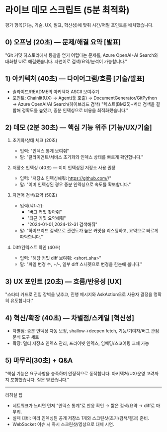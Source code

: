 # 라이브 데모 스크립트 (5분 최적화)

평가 항목(기능, 기술, UX, 발표, 혁신성)에 맞춰 시간/어필 포인트를 배치했습니다.

## 0) 오프닝 (20초) — 문제/해결 요약 [발표]
"Git 커밋 히스토리에서 통찰을 얻기 어렵다는 문제를, Azure OpenAI+AI Search와 대화형 UI로 해결했습니다. 자연어로 검색/요약/분석이 가능합니다."

## 1) 아키텍처 (40초) — 다이어그램/흐름 [기술/발표]
- 슬라이드/README의 아키텍처 ASCII 보여주기
- 포인트: Chainlit(UX) → Agent(툴 호출) → DocumentGenerator/GitPython → Azure OpenAI/AI Search(하이브리드 검색)
"텍스트(BM25)+벡터 검색을 결합해 정확도를 높였고, 증분 인덱싱으로 비용을 최적화했습니다."

## 2) 데모 (2분 30초) — 핵심 기능 위주 [기능/UX/기술]
1) 초기화/상태 체크 (20초)
   - 입력: "인덱스 통계 보여줘"
   - 말: "클라이언트/서비스 초기화와 인덱스 상태를 빠르게 확인합니다."

2) 저장소 인덱싱 (40초) — 이미 인덱싱된 저장소 사용 권장
   - 입력: "저장소 인덱싱해줘: https://github.com/<owner>/<repo>"
   - 말: "이미 인덱싱된 경우 증분 인덱싱으로 속도를 확보합니다."

3) 자연어 검색/요약 (50초)
   - 입력(택1~2):
     - "버그 커밋 찾아줘"
     - "최근 커밋 요약해줘"
     - "2024-01-01,2024-12-31 검색해줘"
   - 말: "하이브리드 검색으로 관련도가 높은 커밋을 리스팅하고, 요약으로 빠르게 파악합니다."

4) Diff/컨텍스트 확인 (40초)
   - 입력: "해당 커밋 diff 보여줘: <short_sha>"
   - 말: "파일 변경 수, +/-, 일부 diff 스니펫으로 변경을 한눈에 봅니다."

## 3) UX 포인트 (20초) — 흐름/반응성 [UX]
"스타터 카드로 진입 장벽을 낮추고, 진행 메시지와 AskAction으로 사용자 결정을 명확히 유도합니다."

## 4) 혁신/확장 (40초) — 차별점/스케일 [혁신성]
- 차별점: 증분 인덱싱 자동 보정, shallow→deepen fetch, 기능/기여자/버그 관점 분석 도구 세트
- 확장: 멀티 저장소 인덱스 관리, 프라이빗 인덱스, 임베딩/스코어링 교체 가능

## 5) 마무리(30초) + Q&A
"핵심 기능은 요구사항을 충족하며 안정적으로 동작합니다. 아키텍처/UX/운영 고려까지 포함했습니다. 질문 받겠습니다."

---
리허설 팁
- 네트워크가 느리면 먼저 "인덱스 통계"로 반응 확인 → 짧은 검색/요약 → diff로 마무리.
- 실패 대비: 미리 인덱싱된 공개 저장소 1개와 스크린샷(초기/검색/결과) 준비.
- WebSocket 이슈 시 즉시 스크린샷/영상으로 대체 시연.
